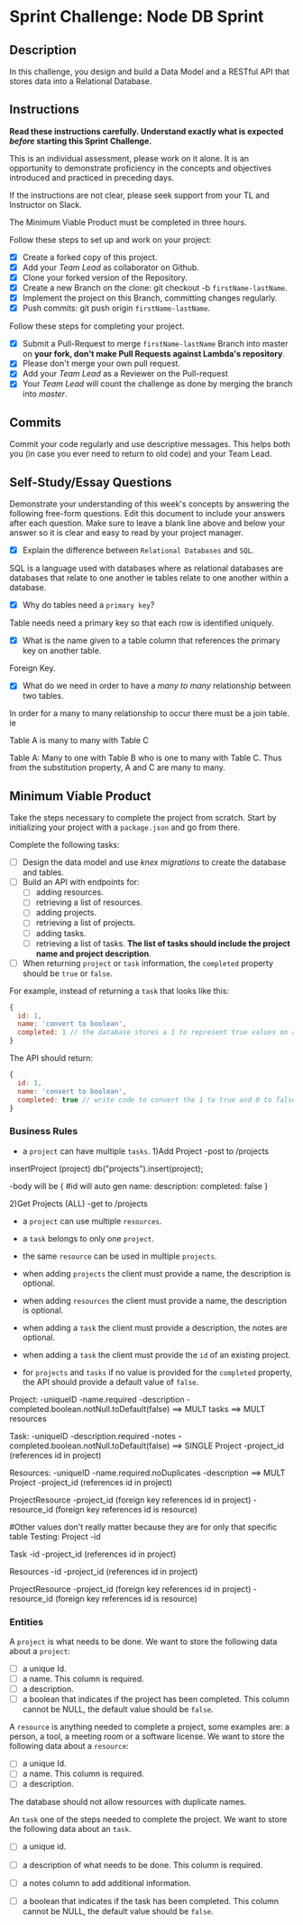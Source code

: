 # Sprint Challenge: Node DB Sprint

## Description

In this challenge, you design and build a Data Model and a RESTful API that stores data into a Relational Database.

## Instructions

**Read these instructions carefully. Understand exactly what is expected _before_ starting this Sprint Challenge.**

This is an individual assessment, please work on it alone. It is an opportunity to demonstrate proficiency in the concepts and objectives introduced and practiced in preceding days.

If the instructions are not clear, please seek support from your TL and Instructor on Slack.

The Minimum Viable Product must be completed in three hours.

Follow these steps to set up and work on your project:

- [X] Create a forked copy of this project.
- [X] Add your _Team Lead_ as collaborator on Github.
- [X] Clone your forked version of the Repository.
- [X] Create a new Branch on the clone: git checkout -b `firstName-lastName`.
- [X] Implement the project on this Branch, committing changes regularly.
- [X] Push commits: git push origin `firstName-lastName`.

Follow these steps for completing your project.

- [X] Submit a Pull-Request to merge `firstName-lastName` Branch into master on **your fork, don't make Pull Requests against Lambda's repository**.
- [X] Please don't merge your own pull request.
- [X] Add your _Team Lead_ as a Reviewer on the Pull-request
- [X] Your _Team Lead_ will count the challenge as done by merging the branch into _master_.

## Commits

Commit your code regularly and use descriptive messages. This helps both you (in case you ever need to return to old code) and your Team Lead.

## Self-Study/Essay Questions

Demonstrate your understanding of this week's concepts by answering the following free-form questions. Edit this document to include your answers after each question. Make sure to leave a blank line above and below your answer so it is clear and easy to read by your project manager.

- [X] Explain the difference between `Relational Databases` and `SQL`.

SQL is a language used with databases where as relational databases are databases that relate to one another ie tables relate to one another within a database.

- [X] Why do tables need a `primary key`?

Table needs need a primary key so that each row is identified uniquely.

- [X] What is the name given to a table column that references the primary key on another table.

Foreign Key.

- [X] What do we need in order to have a _many to many_ relationship between two tables.

In order for a many to many relationship to occur there must be a join table. ie

Table A is many to many with Table C

Table A: Many to one with Table B who is one to many with Table C. Thus from the substitution property, A and C are many to many.


## Minimum Viable Product

Take the steps necessary to complete the project from scratch. Start by initializing your project with a `package.json` and go from there.

Complete the following tasks:

- [ ] Design the data model and use _knex migrations_ to create the database and tables.
- [ ] Build an API with endpoints for:
  - [ ] adding resources.
  - [ ] retrieving a list of resources.
  - [ ] adding projects.
  - [ ] retrieving a list of projects.
  - [ ] adding tasks.
  - [ ] retrieving a list of tasks. **The list of tasks should include the project name and project description**.
- [ ] When returning `project` or `task` information, the `completed` property should be `true` or `false`.

For example, instead of returning a `task` that looks like this:

```js
{
  id: 1,
  name: 'convert to boolean',
  completed: 1 // the database stores a 1 to represent true values on a boolean field
}
```

The API should return:

```js
{
  id: 1,
  name: 'convert to boolean',
  completed: true // write code to convert the 1 to true and 0 to false
}
```

### Business Rules

- a `project` can have multiple `tasks`.
 1)Add Project
 -post to /projects

 insertProject (project)
 db("projects").insert(project);

 -body will be {
   #id will auto gen
   name:
   description:
   completed: false
 }
 
 2)Get Projects (ALL)
 -get to /projects


 
- a `project` can use multiple `resources`.
- a `task` belongs to only one `project`.
- the same `resource` can be used in multiple `projects`.

- when adding `projects` the client must provide a name, the description is optional.
- when adding `resources` the client must provide a name, the description is optional.
- when adding a `task` the client must provide a description, the notes are optional.
- when adding a `task` the client must provide the `id` of an existing project.
- for `projects` and `tasks` if no value is provided for the `completed` property, the API should provide a default value of `false`.

Project:
-uniqueID
-name.required
-description
-completed.boolean.notNull.toDefault(false)
==> MULT tasks
==> MULT resources

Task:
-uniqueID
-description.required
-notes
-completed.boolean.notNull.toDefault(false)
==> SINGLE Project
-project_id (references id in project)


Resources:
-uniqueID
-name.required.noDuplicates
-description
==> MULT Project
-project_id (references id in project)

ProjectResource
-project_id (foreign key references id in project)
-resource_id (foreign key references id is resource)






#Other values don't really matter because they are for only that specific table
Testing:
Project
-id

Task
-id
-project_id (references id in project)

Resources
-id
-project_id (references id in project)

ProjectResource
-project_id (foreign key references id in project)
-resource_id (foreign key references id is resource)


### Entities

A `project` is what needs to be done. We want to store the following data about a `project`:
- [ ] a unique Id.
- [ ] a name. This column is required.
- [ ] a description.
- [ ] a boolean that indicates if the project has been completed. This column cannot be NULL, the default value should be `false`.

A `resource` is anything needed to complete a project, some examples are: a person, a tool, a meeting room or a software license. We want to store the following data about a `resource`:

- [ ] a unique Id.
- [ ] a name. This column is required.
- [ ] a description.

The database should not allow resources with duplicate names.

An `task` one of the steps needed to complete the project. We want to store the following data about an `task`.

- [ ] a unique id.
- [ ] a description of what needs to be done. This column is required.
- [ ] a notes column to add additional information.
- [ ] a boolean that indicates if the task has been completed. This column cannot be NULL, the default value should be `false`.

